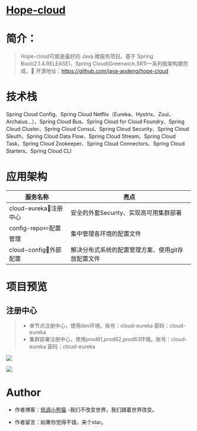 # <a href="#">Hope-cloud</a>

# 简介：

> Hope-cloud可能是最好的 Java 微服务项目。基于 Spring Boot(2.1.4.RELEASE)、Spring Cloud(Greenwich.SR1)一系列框架构建而成。:tada: 开源地址：https://github.com/java-aodeng/hope-cloud

# 技术栈

Spring Cloud Config、Spring Cloud Netflix（Eureka、Hystrix、Zuul、Archaius…）、Spring Cloud Bus、Spring Cloud for Cloud Foundry、Spring Cloud Cluster、Spring Cloud Consul、Spring Cloud Security、Spring Cloud Sleuth、Spring Cloud Data Flow、Spring Cloud Stream、Spring Cloud Task、Spring Cloud Zookeeper、Spring Cloud Connectors、Spring Cloud Starters、Spring Cloud CLI

# 应用架构

| 服务名称     | 亮点                      |    
| ---------- | ----------------------- |
| cloud-eureka:wrench:注册中心 | 安全的外套Security、实现高可用集群部署 |
| config-repo:pencil2:配置管理 | 集中管理各环境的配置文件 | 
| cloud-config:page_facing_up:外部配置 | 解决分布式系统的配置管理方案、使用git存放配置文件 |      

# 项目预览

## 注册中心
>* 单节点注册中心，使用dev环境。账号：cloud-eureka 密码：cloud-eureka
>* 集群部署注册中心，使用prod61,prod62,prod63环境。账号：cloud-eureka 密码：cloud-eureka

![](https://i.loli.net/2019/04/19/5cb953045c78e.png)

![](https://i.loli.net/2019/04/19/5cb95305c80ac.png)

# Author 

* 作者博客：[低调小熊猫](https://aodeng.cc) -我们不改变世界，我们跟着世界改变。

* 作者留言：如果你觉得不错，来个star。




